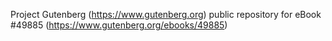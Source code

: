 Project Gutenberg (https://www.gutenberg.org) public repository for eBook #49885 (https://www.gutenberg.org/ebooks/49885)
